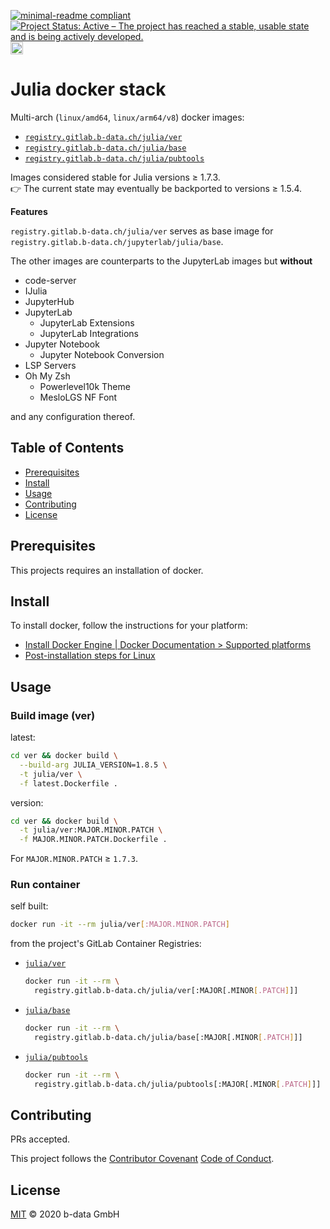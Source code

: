 [![minimal-readme compliant](https://img.shields.io/badge/readme%20style-minimal-brightgreen.svg)](https://github.com/RichardLitt/standard-readme/blob/master/example-readmes/minimal-readme.md) [![Project Status: Active – The project has reached a stable, usable state and is being actively developed.](https://www.repostatus.org/badges/latest/active.svg)](https://www.repostatus.org/#active) <a href="https://liberapay.com/benz0li/donate"><img src="https://liberapay.com/assets/widgets/donate.svg" alt="Donate using Liberapay" height="20"></a>

# Julia docker stack

Multi-arch (`linux/amd64`, `linux/arm64/v8`) docker images:

*  [`registry.gitlab.b-data.ch/julia/ver`](https://gitlab.b-data.ch/julia/ver/container_registry)
*  [`registry.gitlab.b-data.ch/julia/base`](https://gitlab.b-data.ch/julia/base/container_registry)
*  [`registry.gitlab.b-data.ch/julia/pubtools`](https://gitlab.b-data.ch/julia/pubtools/container_registry)

Images considered stable for Julia versions ≥ 1.7.3.  
:point_right: The current state may eventually be backported to versions ≥
1.5.4.

**Features**

`registry.gitlab.b-data.ch/julia/ver` serves as base image for
`registry.gitlab.b-data.ch/jupyterlab/julia/base`.

The other images are counterparts to the JupyterLab images but **without**

*  code-server
*  IJulia
*  JupyterHub
*  JupyterLab
    *  JupyterLab Extensions
    *  JupyterLab Integrations
*  Jupyter Notebook
    *  Jupyter Notebook Conversion
*  LSP Servers
*  Oh My Zsh
    *  Powerlevel10k Theme
    *  MesloLGS NF Font

and any configuration thereof.

## Table of Contents

*  [Prerequisites](#prerequisites)
*  [Install](#install)
*  [Usage](#usage)
*  [Contributing](#contributing)
*  [License](#license)

## Prerequisites

This projects requires an installation of docker.

## Install

To install docker, follow the instructions for your platform:

*  [Install Docker Engine | Docker Documentation > Supported platforms](https://docs.docker.com/engine/install/#supported-platforms)
*  [Post-installation steps for Linux](https://docs.docker.com/engine/install/linux-postinstall/)

## Usage

### Build image (ver)

latest:

```bash
cd ver && docker build \
  --build-arg JULIA_VERSION=1.8.5 \
  -t julia/ver \
  -f latest.Dockerfile .
```

version:

```bash
cd ver && docker build \
  -t julia/ver:MAJOR.MINOR.PATCH \
  -f MAJOR.MINOR.PATCH.Dockerfile .
```

For `MAJOR.MINOR.PATCH` ≥ `1.7.3`.

### Run container

self built:

```bash
docker run -it --rm julia/ver[:MAJOR.MINOR.PATCH]
```

from the project's GitLab Container Registries:

*  [`julia/ver`](https://gitlab.b-data.ch/julia/ver/container_registry)  
    ```bash
    docker run -it --rm \
      registry.gitlab.b-data.ch/julia/ver[:MAJOR[.MINOR[.PATCH]]]
    ```
*  [`julia/base`](https://gitlab.b-data.ch/julia/base/container_registry)  
    ```bash
    docker run -it --rm \
      registry.gitlab.b-data.ch/julia/base[:MAJOR[.MINOR[.PATCH]]]
    ```
*  [`julia/pubtools`](https://gitlab.b-data.ch/julia/pubtools/container_registry)
    ```bash
    docker run -it --rm \
      registry.gitlab.b-data.ch/julia/pubtools[:MAJOR[.MINOR[.PATCH]]]
    ```

## Contributing

PRs accepted.

This project follows the
[Contributor Covenant](https://www.contributor-covenant.org)
[Code of Conduct](CODE_OF_CONDUCT.md).

## License

[MIT](LICENSE) © 2020 b-data GmbH
